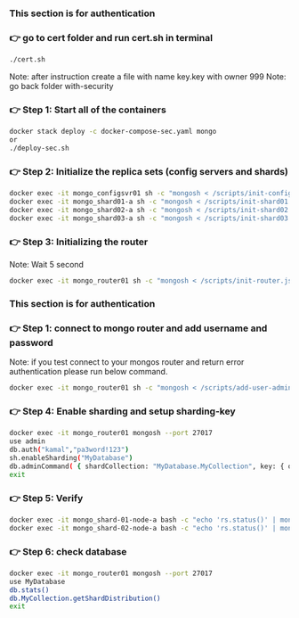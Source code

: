 ### This section is for authentication
### 👉 go to cert folder and run cert.sh in terminal
```bash
./cert.sh
```
Note: after instruction create a file with name key.key with owner 999
Note: go back folder with-security

### 👉 Step 1: Start all of the containers
```bash
docker stack deploy -c docker-compose-sec.yaml mongo
or 
./deploy-sec.sh
```

### 👉 Step 2: Initialize the replica sets (config servers and shards)
```bash
docker exec -it mongo_configsvr01 sh -c "mongosh < /scripts/init-configserver.js"
docker exec -it mongo_shard01-a sh -c "mongosh < /scripts/init-shard01.js"
docker exec -it mongo_shard02-a sh -c "mongosh < /scripts/init-shard02.js"
docker exec -it mongo_shard03-a sh -c "mongosh < /scripts/init-shard03.js"
```
### 👉 Step 3: Initializing the router
Note: Wait 5 second
```bash
docker exec -it mongo_router01 sh -c "mongosh < /scripts/init-router.js"
```

### This section is for authentication
### 👉 Step 1: connect to mongo router and add username and password
Note: if you test connect to your mongos router and return error authentication please run below command.
```bash
docker exec -it mongo_router01 sh -c "mongosh < /scripts/add-user-admin.js"
```

### 👉 Step 4: Enable sharding and setup sharding-key
```bash
docker exec -it mongo_router01 mongosh --port 27017
use admin
db.auth("kamal","pa3word!123")
sh.enableSharding("MyDatabase")
db.adminCommand( { shardCollection: "MyDatabase.MyCollection", key: { oemNumber: "hashed", zipCode: 1, supplierId: 1 } } )
exit
```

### 👉 Step 5: Verify
```bash
docker exec -it mongo_shard-01-node-a bash -c "echo 'rs.status()' | mongosh --port 27017" 
docker exec -it mongo_shard-02-node-a bash -c "echo 'rs.status()' | mongosh --port 27017" 
```
### 👉 Step 6: check database
```bash
docker exec -it mongo_router01 mongosh --port 27017
use MyDatabase
db.stats()
db.MyCollection.getShardDistribution()
exit
```
